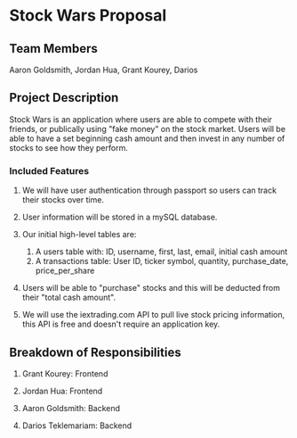# Stock Wars Proposal

## Team Members

Aaron Goldsmith, Jordan Hua, Grant Kourey, Darios 

## Project Description

Stock Wars is an application where users are able to compete with their friends, or publically using "fake money" on the stock market. Users will be able to have a set beginning cash amount and then invest in any number of stocks to see how they perform.

### Included Features

1) We will have user authentication through passport so users can track their stocks over time.

2) User information will be stored in a mySQL database. 

3) Our initial high-level tables are: 
    1. A users table with: ID, username, first, last, email, initial cash amount
    2) A transactions table: User ID, ticker symbol, quantity, purchase_date, price_per_share

4) Users will be able to "purchase" stocks and this will be deducted from their "total cash amount".

5) We will use the iextrading.com API to pull live stock pricing information, this API is free and doesn't require an application key.

## Breakdown of Responsibilities

1) Grant Kourey: Frontend

2) Jordan Hua: Frontend

3) Aaron Goldsmith: Backend

4) Darios Teklemariam: Backend







